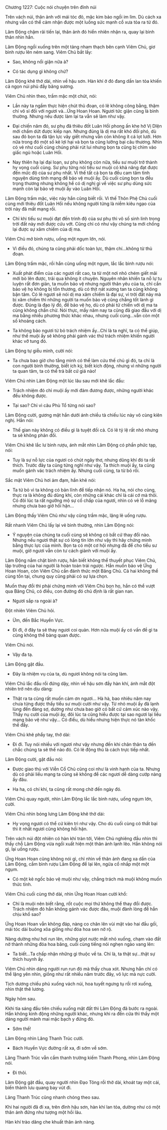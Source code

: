 




Chương 1227: Cuộc nói chuyện trên đỉnh núi


Trên vách núi, thân ảnh với mái tóc đỏ, mặc kim bảo ngồi im lìm. Dù cách xa nhưng vẫn có thể cảm nhận được một luồng sức mạnh cổ xưa tỏa ra từ đó.

Lâm Động chậm rãi tiến lại, thân ảnh đó hiển nhiên nhận ra, quay lại bình thản nhìn hắn.

Lâm Động ngồi xuống trên một tảng nham thạch bên cạnh Viêm Chủ, giơ bình rượu lên ném sang. Viêm Chủ bắt lấy:

- Sao, không nổi giận nữa à?

- Có tác dụng gì không chứ?

Lâm Động khẽ thở dài, nhìn về hậu sơn. Hàn khí ở đó đang dần lan tỏa khiến cả ngọn núi phủ đầy băng sương.

Viêm Chủ nhìn theo, trầm mặc một chút, nói:

- Lần này ta ngầm thực hiện chút thủ đoạn, có lẽ không công bằng, thậm chí vô sỉ đối với ngươi và…Ứng Hoan Hoan. Ngươi tức giận cũng là bình thường. Nhưng nếu được làm lại ta vẫn sẽ làm như vậy.

- Đại chiến năm đó, sư phụ đã thiêu đốt Luân Hồi phong ấn khe hở Vị DIện mới chấm dứt được kiếp nạn. Nhưng đúng là dị ma rất khó đối phó, dù sau đó bọn ta đã tận lực vây giết nhưng vẫn còn không ít cá lọt lưới. Hơn nữa trong đó một số kẻ lợi hại và bọn ta cũng lưỡng bại câu thương. Nhìn có vẻ như cuối cùng chúng phải rút lui nhưng bọn ta cũng bị chìm vào giấc ngủ hoặc Luân Hồi.

- Nay thiên hạ lại đại loạn, sư phụ không còn nữa, tiểu sư muội trở thành hy vọng cuối cùng. Sư phụ từng nói tiểu sư muội có khả năng đạt được đến mức độ của sư phụ nhất. Vì thế tất cả bọn ta đều cam tâm tình nguyện dùng tính mạng để bảo vệ muội ấy. Dù cuối cùng bọn ta đều trọng thương nhưng không hề có dị nghị gì về việc sư phụ dùng sức mạnh còn lại bảo vệ muội ấy vào Luân Hồi.

Lâm Động trầm mặc, việc này hắn cũng biết rồi. Vì thế Thôn Phệ Chủ cuối cùng mới thiêu đốt Luân Hồi nếu không người từng là niềm kiêu ngạo của trời này đã mất mạng rồi.

- Chỉ khi tiểu sư muội đạt đến trình độ của sư phụ thì vô số sinh linh trong trời đất này mới được cứu vớt. Cũng chỉ có như vậy chúng ta mới chống lại được sự xâm chiếm của dị ma.

Viêm Chủ mở bình rượu, uống một ngụm lớn, nói.

- Vì điều đó, chúng ta cũng phải dốc toàn lực, thậm chí…không từ thủ đoạn.

Lâm Động trầm mặc, rồi hắn cũng uống một ngụm, lắc lắc bình rượu nói:

- Xuất phát điểm của các ngươi rất cao, ta từ một nơi nhỏ chém giết mãi mới bò lên được, trải qua không ít chuyện. Nguyên nhân khiến ta nỗ lự tu luyện rất đơn giản, ta muốn bảo vệ nhưng người thân yêu của ta, chỉ cần bảo vệ họ không bị tổn thương, dù có thịt nát xương tan ta cũng không bận tâm. Có lẽ ngươi sẽ nói dị ma xâm chiếm là đại sự, vì trời đất này mà bị xâm chiếm thì những người ta muốn bảo vệ cũng chẳng tốt lành gì được. Đúng là đạo lý đó, để bảo vệ họ, dù có phải tử chiến với dị ma ta cũng không chần chừ. Nói thực, mấy năm nay ta cũng đã giao đấu với dị ma bằng nhiều phương thức khác nhau, nhưng cuối cùng…vẫn còn một số khoảng cách.

- Ta không bảo ngươi từ bỏ trách nhiệm ấy…Chỉ là ta nghĩ, ta có thể giúp, như thế muội ấy sẽ không phải gánh vác thứ trách nhiệm khiến người khác vỡ tung đó.

Lâm Động tự giễu mình, cười nói:

- Ta chưa bao giờ cho tằng mình có thể làm cứu thế chủ gì đó, ta chỉ là con người bình thường, biết ích kỷ, biết kích động, nhưng vì những người ta quan tâm, ta có thể trả bất cứ giá nào!

Viêm Chủ nhìn Lâm Động một lúc lâu sau mới khẽ lắc đầu:

- Trách nhiệm đó chỉ muội ấy mới đảm đương được, những người khác đều không được.

- Tại sao? Chỉ vì câu Phù Tổ từng nói sao?

Lâm Động cười, gương mặt hắn dưới ánh chiều tà chiếu lúc này vô cùng kiên nghị. Hắn nói:

- Thế gian này không có điều gì là tuyệt đối cả. Có lẽ tỷ lệ rất nhỏ nhưng ta sẽ không phản đối.

Viêm Chủ khẽ lắc lư bình rượu, ánh mắt nhìn Lâm Động có phần phức tạp, nói:

- Tuy là sự nỗ lực của ngươi có chút ngây thơ, nhưng dũng khí đó ta rất thích. Trước đây ta cũng từng nghĩ như vậy. Ta thích muội ấy, ta cũng muốn gánh vác trách nhiệm ấy. Nhưng cuối cùng, ta từ bỏ rồi.

Sắc mặt Viêm Chủ hơi ảm đạm, hắn khẽ nói:

- Ta từ bỏ vì ta không có bản lĩnh để tiếp nhận nó. Ha ha, nói cho cùng, thực ra là không đủ dũng khí, còn những cái khác chỉ là cái cớ mà thôi. Có đôi lúc ta rất ngưỡng mộ sự cố chấp của ngươi, nhìn có vẻ lỗ mãng nhưng chưa bao giờ hối hận…

Lâm Động thấy Viêm Chủ như vậy cũng trầm mặc, lặng lẽ uống rượu.

Rất nhanh Viêm Chủ lấy lại vẻ bình thường, nhìn Lâm Động nói:

- Ý nguyện của chúng ta cuối cùng sẽ không có bất cứ thay đổi nào. Nhưng nếu ngươi thật sự có lòng tin lớn như vậy thì hãy chứng minh bằng thực lực của mình. Bọn ta có một cơ hội nhưng đã để cho tiểu sư muội, giờ ngươi vẫn còn tư cách giành với muội ấy.

Lâm Động nắm chặt bình rượu, hắn biết không thể thuyết phục Viêm Chủ, lập trường của hai người là hoàn toàn trái ngược. Hắn muốn bảo vệ Ứng Hoan Hoan, còn Viêm Chủ cần đánh thức một Băng Chủ. Cả hai không thể cùng tồn tại, chung quy cũng phải có sự lựa chọn.

Muốn thay đổi thì phải chứng minh với Viêm Chủ bọn họ, hắn có thể vượt qua Băng Chủ, có điều, con đường đó chủ định là rất gian nan.

- Ngươi sắp ra ngoài à?

Đột nhiên Viêm Chủ hỏi.

- Ừm, đến Bắc Huyền Vực.

- Đi đi, ở đây ta sẽ thay ngươi coi quản. Hơn nữa muội ấy có vấn đề gì ta cũng không thể bàng quan được.

Viêm Chủ nói.

- Vậy đa tạ.

Lâm Động gật đầu.

- Đây là nhiệm vụ của ta, dù ngươi không nói ta cũng làm.

Viêm Chủ lắc đầu rồi đứng dậy, nhìn về hậu sơn đầy hàn khí, ánh mắt đột nhiên trở nên dịu dàng:

- Thật ra ta cũng rất muốn cảm ơn ngươi… Hà hà, bao nhiêu năm nay chưa từng được thấy tiểu sư muội cười như vậy. Từ nhỏ muội ấy đã lạnh lùng đến đáng sợ, dường như chưa bao giờ có bất cứ cảm xúc nào vậy. Thấy nụ cười của muội ấy, đôi lúc ta cũng hiểu được tại sao ngươi lại liều mạng bảo vệ như vậy… Có điều, dù hiểu nhưng hiện thực nó tàn khốc thế đấy.

Viêm Chủ khẽ phẩy tay, thở dài:

- Đi đi. Tuy nói nhiều với ngươi như vậy nhưng đến khi chân thân ta đến chắc chúng ta sẽ thế nào đó. Có lẽ động thủ là cách trực tiếp nhất.

Lâm Động cười, gật đầu nói:

- Được giao thủ với Viễn Cổ Chủ cũng coi như là vinh hạnh của ta. Nhưng dù có phải liều mạng ta cũng sẽ không để các ngươi dễ dàng cướp nàng ấy đâu.

- Ha ha, có chí khí, ta cũng rất mong chờ đến ngày đó.

Viêm Chủ quay người, nhìn Lâm Động lắc lắc bình rượu, uống ngụm lớn, cười.

Viêm Chủ nhìn bóng lưng Lâm Động khẽ thở dài:

- Hy vọng ngươi có thể cứ kiên trì như vậy. Cho dù cuối cùng có thất bại thì ít nhất ngươi cũng không hối hận.

Trên vách núi đột nhiên có hàn khí tràn tới, Viêm Chủ nghiêng đầu nhìn thì thấy chỗ Lâm Động vừa ngồi xuất hiện một thân ảnh lạnh lẽo. Hắn không nói gì, lại uống rượu.

Ứng Hoan Hoan cũng không nói gì, chỉ nhìn về thân ảnh đang xa dần của Lâm Động, cầm bình rượu Lâm Động để lại lên, ngửa cổ nhấp một một ngụm.

- Có một kẻ ngốc bảo vệ muội như vậy, chẳng trách mà muội không muốn thức tỉnh.

Viêm Chủ cuối cùng thở dài, nhìn Ứng Hoan Hoan cười khổ:

- Chỉ là muội nên biết rằng, rốt cuộc mọi thứ không thể thay đổi được. Trách nhiệm đó hắn không gánh vác được đâu, muội đành lòng để hắn chịu khổ sao?

Ứng Hoan Hoan vẫn không đáp, nàng co chân lên vùi mặt vào hai đầu gối, mái tóc dài buông xõa giống như đóa hoa sen nở rộ.

Nàng dường như hơi run lên, những giọt nước mắt nhỏ xuống, chạm vào đất nở thành những đóa hoa băng, cuối cùng tiếng nói nghẹn ngào vang lên:

- Ta biết…Ta chấp nhận những gì thuộc về ta. Chỉ là, ta thật sự…thật sự thích huynh ấy.

Viêm Chủ nhìn dáng người run run đó mà thấy chua xót. Nhưng hắn chỉ có thể lặng yên nhìn, giống như rất nhiều năm trước đây, vô lực mà nực cười.

Tịch dương chiếu phủ xuống vách núi, hoa tuyết ngưng tụ rồi rơi xuống, nhìn thật thê lương.

Ngày hôm sau.

Kkhi tia sáng đầu tiên chiếu xuống mặt đất thì Lâm Động đã bước ra ngoài. Hắn không kinh động những người khác, nhưng khi ra đến cửa thì thấy một dáng người mảnh mai mặc bạch y đứng đó.

- Sớm thế!

Lâm Động nhìn Lăng Thanh Trúc cười.

- Bách Huyền Vực đường rất xa, đi sớm về sớm.

Lăng Thanh Trúc vẫn cầm thanh trường kiếm Thanh Phong, nhìn Lâm Động nói.

- Đi thôi.

Lâm Động gật đầu, quay người nhìn Đạo Tông rồi thở dài, khoát tay một cái, biến thành lưu quang bay vút đi.

Lăng Thanh Trúc cũng nhanh chóng theo sau.

Khi hai người đã đi xa, trên đỉnh hậu sơn, hàn khí lan tỏa, dường như có một thân ảnh đứng như tượng một hồi lâu.

Hàn khí trào dâng che khuất thân ảnh nàng.




